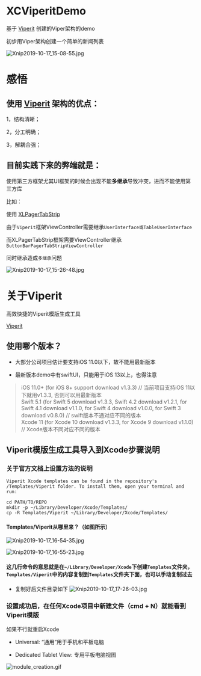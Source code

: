 # XCViperitDemo

基于 [Viperit](https://github.com/ferranabello/Viperit/tree/1.3.3) 创建的Viper架构的demo

初步用Viper架构创建一个简单的新闻列表

![Xnip2019-10-17_15-08-55.jpg](https://upload-images.jianshu.io/upload_images/1432381-56413facb4288066.jpg?imageMogr2/auto-orient/strip%7CimageView2/2/w/1240)

# 感悟

## 使用 [Viperit](https://github.com/ferranabello/Viperit/tree/1.3.3) 架构的**优点**：

1，结构清晰；

2，分工明确；

3，解耦合强；

## 目前实践下来的**弊端**就是：

使用第三方框架尤其UI框架的时候会出现不能**多继承**导致冲突，进而不能使用第三方库

比如：

  使用 [XLPagerTabStrip](https://github.com/xmartlabs/XLPagerTabStrip)
  
  由于`Viperit`框架ViewController需要继承`UserInterface或TableUserInterface`
  
  而XLPagerTabStrip框架需要ViewController继承`ButtonBarPagerTabStripViewController`
  
  同时继承造成`多继承`问题
  
  ![Xnip2019-10-17_15-26-48.jpg](https://upload-images.jianshu.io/upload_images/1432381-005538020f2336cd.jpg?imageMogr2/auto-orient/strip%7CimageView2/2/w/1240)
  
# 关于Viperit
  
高效快捷的Viperit模版生成工具

[Viperit](https://github.com/ferranabello/Viperit/tree/1.3.3)

## 使用哪个版本？

- 大部分公司项目估计要支持iOS 11.0以下，故不能用最新版本

- 最新版本demo中有swiftUI，只能用于iOS 13以上，也得注意

> iOS 11.0+ (for iOS 8+ support download v1.3.3) // 当前项目支持iOS 11以下就用v1.3.3, 否则可以用最新版本 <br>
Swift 5.1 (for Swift 5 download v1.3.3, Swift 4.2 download v1.2.1, for Swift 4.1 download v1.1.0, for Swift 4 download v1.0.0, for Swift 3 download v0.8.0) // swift版本不通对应不同的版本 <br>
Xcode 11 (for Xcode 10 download v1.3.3, for Xcode 9 download v1.1.0) // Xcode版本不同对应不同的版本


## Viperit模版生成工具导入到Xcode步骤说明

### 关于官方文档上设置方法的说明

```
Viperit Xcode templates can be found in the repository's /Templates/Viperit folder. To install them, open your terminal and run:

cd PATH/TO/REPO
mkdir -p ~/Library/Developer/Xcode/Templates/
cp -R Templates/Viperit ~/Library/Developer/Xcode/Templates/
```

#### Templates/Viperit从哪里来？（如图所示）

![Xnip2019-10-17_16-54-35.jpg](https://upload-images.jianshu.io/upload_images/1432381-b30b7b0d79afe761.jpg?imageMogr2/auto-orient/strip%7CimageView2/2/w/1240)

![Xnip2019-10-17_16-55-23.jpg](https://upload-images.jianshu.io/upload_images/1432381-fe2a05d867c36b4f.jpg?imageMogr2/auto-orient/strip%7CimageView2/2/w/1240)

#### 这几行命令的意思就是在`~/Library/Developer/Xcode`下创建`Templates`文件夹，`Templates/Viperit`中的内容复制到`Templates`文件夹下面，也可以手动复制过去

  - 复制好后文件目录如下
![Xnip2019-10-17_17-26-03.jpg](https://upload-images.jianshu.io/upload_images/1432381-1c77ed3f2615c712.jpg?imageMogr2/auto-orient/strip%7CimageView2/2/w/1240)


### 设置成功后，在任何Xcode项目中新建文件（cmd + N）就能看到Viperit模版

如果不行就重启Xcode

- Universal: “通用”用于手机和平板电脑

- Dedicated Tablet View: 专用平板电脑视图

![module_creation.gif](https://upload-images.jianshu.io/upload_images/1432381-88d5a94c587886ab.gif?imageMogr2/auto-orient/strip)
